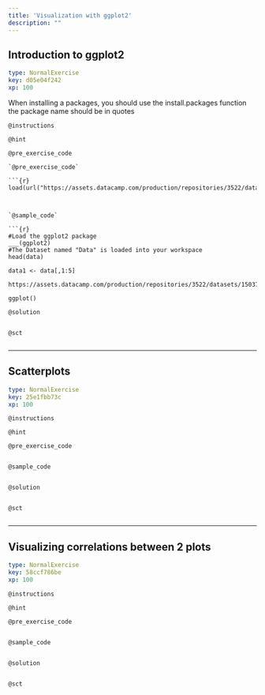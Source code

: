 ```yaml
---
title: 'Visualization with ggplot2'
description: ""
---
```


## Introduction to ggplot2

```yaml
type: NormalExercise
key: d05e04f242
xp: 100
```

When installing a packages, you should use the install.packages function the package name should be in quotes

`@instructions`


`@hint`


`@pre_exercise_code`

```{r}
`@pre_exercise_code`

```{r}
load(url("https://assets.datacamp.com/production/repositories/3522/datasets/15037db2827169bf67b3db91ec70cd9e235737dd/Prices_Data12.csv"))
```



```


`@sample_code`

```{r}
#Load the ggplot2 package
___(ggplot2)
#The Dataset named "Data" is loaded into your workspace
head(data)

data1 <- data[,1:5]

https://assets.datacamp.com/production/repositories/3522/datasets/15037db2827169bf67b3db91ec70cd9e235737dd/Prices_Data12.csv

ggplot()
```


`@solution`

```{r}

```


`@sct`

```{r}

```


---

## Scatterplots

```yaml
type: NormalExercise
key: 25e1fbb73c
xp: 100
```



`@instructions`


`@hint`


`@pre_exercise_code`

```{r}

```


`@sample_code`

```{r}

```


`@solution`

```{r}

```


`@sct`

```{r}

```


---

## Visualizing correlations between 2 plots

```yaml
type: NormalExercise
key: 58ccf786be
xp: 100
```



`@instructions`


`@hint`


`@pre_exercise_code`

```{r}

```


`@sample_code`

```{r}

```


`@solution`

```{r}

```


`@sct`

```{r}

```
